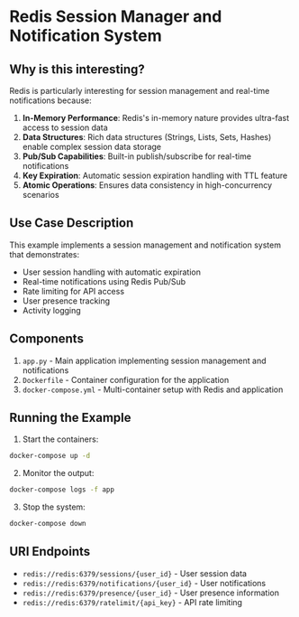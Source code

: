 # Redis Session Manager and Notification System

## Why is this interesting?

Redis is particularly interesting for session management and real-time notifications because:

1. **In-Memory Performance**: Redis's in-memory nature provides ultra-fast access to session data
2. **Data Structures**: Rich data structures (Strings, Lists, Sets, Hashes) enable complex session data storage
3. **Pub/Sub Capabilities**: Built-in publish/subscribe for real-time notifications
4. **Key Expiration**: Automatic session expiration handling with TTL feature
5. **Atomic Operations**: Ensures data consistency in high-concurrency scenarios

## Use Case Description

This example implements a session management and notification system that demonstrates:
- User session handling with automatic expiration
- Real-time notifications using Redis Pub/Sub
- Rate limiting for API access
- User presence tracking
- Activity logging

## Components

1. `app.py` - Main application implementing session management and notifications
2. `Dockerfile` - Container configuration for the application
3. `docker-compose.yml` - Multi-container setup with Redis and application

## Running the Example

1. Start the containers:
```bash
docker-compose up -d
```

2. Monitor the output:
```bash
docker-compose logs -f app
```

3. Stop the system:
```bash
docker-compose down
```

## URI Endpoints

- `redis://redis:6379/sessions/{user_id}` - User session data
- `redis://redis:6379/notifications/{user_id}` - User notifications
- `redis://redis:6379/presence/{user_id}` - User presence information
- `redis://redis:6379/ratelimit/{api_key}` - API rate limiting
